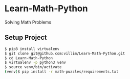 # Learn-Math-Python
Solving Math Problems

## Setup Project

```bash
$ pip3 install virtualenv
$ git clone git@github.com:villim/Learn-Math-Python.git
$ cd Learn-Math-Python
$ virtualenv -p python3 venv
$ source venv/bin/activate
(venv)$ pip install -r math-puzzles/requirements.txt

```